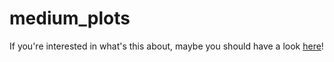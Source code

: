 # medium_plots

If you're interested in what's this about, maybe you should have a look [here](https://giovannigilberti-medium-ux-research.framer.website/)! 
